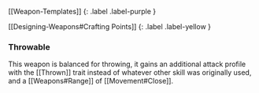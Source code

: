 
[[Weapon-Templates]]
{: .label .label-purple }

[[Designing-Weapons#Crafting Points]]
{: .label .label-yellow }

### Throwable
This weapon is balanced for throwing, it gains an additional attack profile with the [[Thrown]] trait instead of whatever other skill was originally used, and a [[Weapons#Range]] of [[Movement#Close]].